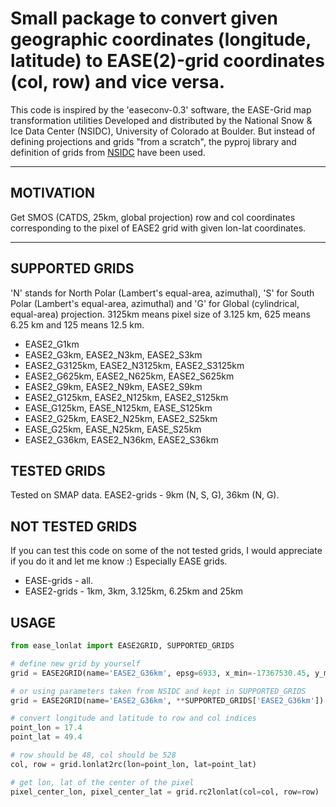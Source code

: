 # Small package to convert given geographic coordinates (longitude, latitude) to EASE(2)-grid coordinates (col, row) and vice versa.

This code is inspired by the 'easeconv-0.3' software, the EASE-Grid map transformation utilities Developed and distributed by the National Snow & Ice Data Center (NSIDC), University of Colorado at Boulder. But instead of defining projections and grids "from a scratch", the pyproj library and definition of grids from [NSIDC](https://nsidc.org/ease/ease-grid-projection-gt) have been used.

---

## MOTIVATION
Get SMOS (CATDS, 25km, global projection) row and col coordinates corresponding to the pixel of EASE2 grid with given lon-lat coordinates.

---

## SUPPORTED GRIDS
'N' stands for North Polar (Lambert's equal-area, azimuthal), 'S' for South Polar (Lambert's equal-area, azimuthal) and 'G' for Global (cylindrical, equal-area) projection.
3125km means pixel size of 3.125 km, 625 means 6.25 km and 125 means 12.5 km.

  - EASE2_G1km
  - EASE2_G3km, EASE2_N3km, EASE2_S3km
  - EASE2_G3125km, EASE2_N3125km, EASE2_S3125km
  - EASE2_G625km, EASE2_N625km, EASE2_S625km
  - EASE2_G9km, EASE2_N9km, EASE2_S9km
  - EASE2_G125km, EASE2_N125km, EASE2_S125km
  - EASE_G125km, EASE_N125km, EASE_S125km
  - EASE2_G25km, EASE2_N25km, EASE2_S25km
  - EASE_G25km, EASE_N25km, EASE_S25km
  - EASE2_G36km, EASE2_N36km, EASE2_S36km

## TESTED GRIDS
Tested on SMAP data. EASE2-grids - 9km (N, S, G), 36km (N, G).

## NOT TESTED GRIDS
If you can test this code on some of the not tested grids, I would appreciate if you do it and let me know :) Especially EASE grids.

  - EASE-grids - all.
  - EASE2-grids - 1km, 3km, 3.125km, 6.25km and 25km

## USAGE

```python
from ease_lonlat import EASE2GRID, SUPPORTED_GRIDS

# define new grid by yourself
grid = EASE2GRID(name='EASE2_G36km', epsg=6933, x_min=-17367530.45, y_max=7314540.83, res=36032.22, n_cols=964, n_rows=406)

# or using parameters taken from NSIDC and kept in SUPPORTED_GRIDS
grid = EASE2GRID(name='EASE2_G36km', **SUPPORTED_GRIDS['EASE2_G36km'])

# convert longitude and latitude to row and col indices
point_lon = 17.4
point_lat = 49.4

# row should be 48, col should be 528
col, row = grid.lonlat2rc(lon=point_lon, lat=point_lat)

# get lon, lat of the center of the pixel
pixel_center_lon, pixel_center_lat = grid.rc2lonlat(col=col, row=row)
```
